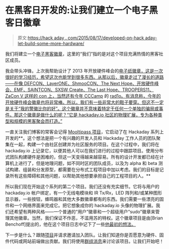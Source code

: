 # 在黑客日开发的:让我们建立一个电子黑客日徽章

> 原文:[https://hack aday . com/2015/08/17/developed-on-hack aday-let-build-some-more-hardware/](https://hackaday.com/2015/08/17/developed-on-hackaday-lets-build-some-more-hardware/)

我们将建立一个[电子黑客徽章](https://hackaday.io/project/3009-the-hackaday-badge)，这里的“我们”指的是对这个项目充满热情的黑客社区成员。

我会带头冲锋。上次我帮助设计了 2013 年开放硬件峰会的[电子纸徽章，这是一次很好的学习经历，希望这次也能学到很多东西。从那以后，徽章走过了漫长的道路——在像 DEFCON、LayerONE、ShmooCON、The Next Hope、开放硬件峰会、EMF、SAINTCON、SXSW Create、The Last Hope、TROOPERS11、ZaCon V 这样的 con 上，当然还有今年 CCCamp](http://hackaday.com/2013/07/29/2013-open-hardware-summit-badge-includes-epaper-display/) 的 [rad1o。有消息称，今年的开放硬件峰会徽章也将非常棒。所以，我们有一些非常大的鞋子要穿。但这不一定是关于“我的警徽比你的好”。这个徽章并不意味着特定于任何一个单独的骗局或事件。那这个徽章是做什么的呢？“它是 hackaday.io 社区的物理扩展，专为各种类型和规模的黑客聚会而打造。”](http://hackaday.com/2015/07/12/cccamp-2015-rad1o-badge/)

一直关注我们博客的常客会记得 [Mooltipass 项目](https://hackaday.io/project/86-mooltipass)，它启动了在 Hackaday 系列上开发的**。这个想法是把一个有兴趣的开发人员和 Hackaday 工作人员的团队聚集在一起，构建一个由社区创建并为社区服务的项目。在这个过程中，我们将在 hackaday.io 上记录它，以便其他人可以在我们进行的过程中跟踪项目。使用分布式团队构建硬件是困难的，但这一天变得越来越容易。所有的设计开发都已经在计算机上进行了，但是地理问题，如不同时区的团队成员，以及为 alpha 和 beta 测试构建、组装和分发原型，都需要在分布式工程项目中加以考虑。我们的目标是记录所有这些障碍和其他问题，以帮助其他想要承担自己的工程项目的人。**

所以我们现在开始这个系列的第二个项目。我们还没有充实细节。它将与用户的 hackaday.io 帐户绑定，有一个无线电模块和 IR Tx/Rx，LED 阵列和/或某种图形显示器，一些按钮，蜂鸣器和其他大多数徽章都有的东西。我们需要一些漂亮的固件和一个网络界面来完成它。把它想象成你的 hackaday.io 头像的物理扩展。我们还希望有两种风格——一个普通的“用户”徽章和一个超级用户“sudo”徽章来管理其他徽章。当然，我们保证不作恶，不滥用苏的特权。这个徽章项目是由[Brian Benchoff]提出的，他在这个项目日志中记下了一些[他最初的想法。](https://hackaday.io/project/3009-the-hackaday-badge/log/9799-what-is-this)

下一步是什么？跟随[项目](https://hackaday.io/project/3009-the-hackaday-badge)并请求邀请加入团队。让我们知道你是否愿意为硬件、固件代码或网站前端做出贡献。我们将使用[群组消息](https://hackaday.io/messages#/conversation/7968)来讨论该项目。让我们开始吧！